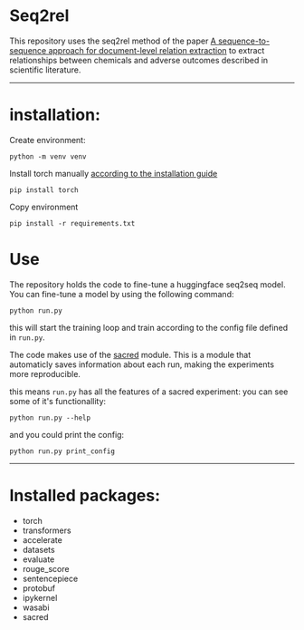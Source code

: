 # Seq2rel
This repository uses the seq2rel method of the paper [A sequence-to-sequence approach for document-level relation extraction](http://arxiv.org/abs/2204.01098) to extract relationships between chemicals and adverse outcomes described in scientific literature. 

---
# installation:

Create environment: 
```
python -m venv venv
```

Install torch manually [according to the installation guide](https://pytorch.org/get-started/locally/)
```
pip install torch
```

Copy environment 
```
pip install -r requirements.txt
```
# Use
The repository holds the code to fine-tune a huggingface seq2seq model. You can fine-tune a model by using the following command:

```
python run.py
```

this will start the training loop and train according to the config file defined in `run.py`.

The code makes use of the [sacred](https://github.com/IDSIA/sacred) module. This is a module that automaticly saves information about each run, making the experiments more reproducible. 

this means `run.py` has all the features of a sacred experiment:
you can see some of it's functionallity:
```
python run.py --help
```

and you could print the config:
```
python run.py print_config
```

---
# Installed packages:
- torch
- transformers
- accelerate
- datasets
- evaluate
- rouge_score
- sentencepiece
- protobuf
- ipykernel
- wasabi
- sacred